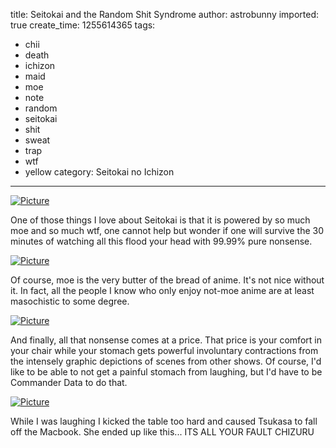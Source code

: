 title: Seitokai and the Random Shit Syndrome
author: astrobunny
imported: true
create_time: 1255614365
tags:
- chii
- death
- ichizon
- maid
- moe
- note
- random
- seitokai
- shit
- sweat
- trap
- wtf
- yellow
category: Seitokai no Ichizon
---
 [![](wp-uploads/2009/10/wpid-SS-Eclipse_Seitokai_no_Ichizon_-_02_1024x576_h264_DB13AB32_0-500x281.jpg "Picture")](/images/wp-uploads/2009/10/wpid-SS-Eclipse_Seitokai_no_Ichizon_-_02_1024x576_h264_DB13AB32_0.jpg)  
  
One of those things I love about Seitokai is that it is powered by so much moe and so much wtf, one cannot help but wonder if one will survive the 30 minutes of watching all this flood your head with 99.99% pure nonsense.  
<!--more-->  
 [![](wp-uploads/2009/10/wpid-SS-Eclipse_Seitokai_no_Ichizon_-_02_1024x576_h264_DB13AB32_3-500x281.jpg "Picture")](/images/wp-uploads/2009/10/wpid-SS-Eclipse_Seitokai_no_Ichizon_-_02_1024x576_h264_DB13AB32_3.jpg)  
  
Of course, moe is the very butter of the bread of anime. It's not nice without it. In fact, all the people I know who only enjoy not-moe anime are at least masochistic to some degree.  
  
 [![](wp-uploads/2009/10/wpid-SS-Eclipse_Seitokai_no_Ichizon_-_02_1024x576_h264_DB13AB32_5-500x281.jpg "Picture")](/images/wp-uploads/2009/10/wpid-SS-Eclipse_Seitokai_no_Ichizon_-_02_1024x576_h264_DB13AB32_5.jpg)  
  
And finally, all that nonsense comes at a price. That price is your comfort in your chair while your stomach gets powerful involuntary contractions from the intensely graphic depictions of scenes from other shows. Of course, I'd like to be able to not get a painful stomach from laughing, but I'd have to be Commander Data to do that.  
  
 [![](wp-uploads/2009/10/wpid-100_7924-500x666.JPG "Picture")](/images/wp-uploads/2009/10/wpid-100_7924.JPG)  
  
While I was laughing I kicked the table too hard and caused Tsukasa to fall off the Macbook. She ended up like this... ITS ALL YOUR FAULT CHIZURU